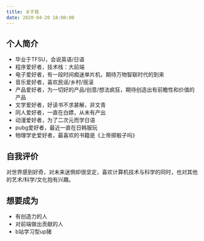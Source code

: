 ```yaml
---
title: 关于我
date: 2020-04-20 18:00:00
---
```


## 个人简介
* 毕业于TFSU，会说英语/日语
* 程序爱好者，技术栈：大前端
* 电子爱好者，有一段时间痴迷单片机，期待万物智联时代的到来
* 音乐爱好者，喜欢民谣/乡村/摇滚
* 产品爱好者，为一切好的产品/创意/想法疯狂，期待创造出有前瞻性和价值的产品
* 文学爱好者，好读书不求甚解，非文青
* 同人爱好者，一直在白嫖，从未有产出
* 动漫爱好者，为了二次元而学日语
* pubg爱好者，最近一直在日韩服玩
* 物理学史爱好者，最喜欢的书籍是《上帝掷骰子吗》

## 自我评价
对世界感到好奇，对未来迷惘却很坚定，喜欢计算机技术与科学的同时，也对其他的艺术/科学/文化抱有兴趣。

## 想要成为
* 有创造力的人
* 对前端做出贡献的人
* b站学习型up猪

